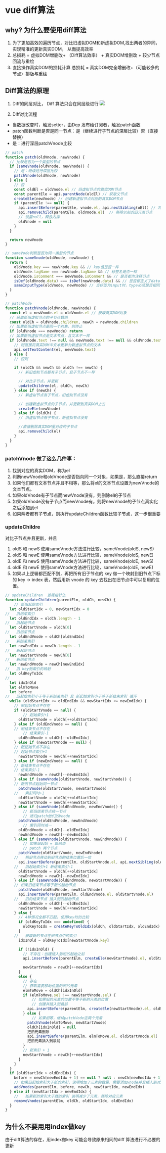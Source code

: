 # vue diff算法


## why? 为什么要使用diff算法

1. 为了更加高效的遍历节点，对比旧虚拟DOM和新虚拟DOM,找出两者的异同，实现精准的更新真实DOM， 从而提高效率
2. 总损耗 = 虚拟DOM增删改+ （Diff算法效率） + 真实DOM增删改 + 较少节点回流与重绘
3. 直接操作真实DOM的损耗计算 总损耗 = 真实DOM完全增删改+（可能较多的节点）排版与重绘

## Diff算法的原理

1. Diff的同层对比， Diff 算法只会在同层级进行
![](2022-04-15-16-36-57.png)

2. Diff对比流程

- 当数据改变时，触发setter，由Dep 发布给订阅者，触发patch函数
- patch函数判断是否是同一节点：是（继续进行子节点的深层比较）否（直接替换）
- 是：进行深层patchVnode比较

``` js 
// patch
function patch(oldVnode, newVnode) {
  // 比较是否为一个类型的节点
  if (sameVnode(oldVnode, newVnode)) {
    // 是：继续进行深层比较
    patchVnode(oldVnode, newVnode)
  } else {
    // 否
    const oldEl = oldVnode.el // 旧虚拟节点的真实DOM节点
    const parentEle = api.parentNode(oldEl) // 获取父节点
    createEle(newVnode) // 创建新虚拟节点对应的真实DOM节点
    if (parentEle !== null) {
      api.insertBefore(parentEle, vnode.el, api.nextSibling(oEl)) // 将新元素添加进父元素
      api.removeChild(parentEle, oldVnode.el)  // 移除以前的旧元素节点
      // 设置null，释放内存
      oldVnode = null
    }
  }

  return newVnode
}
```



``` js
// sameVode判断是否为同一类型的节点
function sameVnode(oldVnode, newVnode) {
  return (
    oldVnode.key === newVnode.key && // key值是否一样
    oldVnode.tagName === newVnode.tagName && // 标签名是否一样
    oldVnode.isComment === newVnode.isComment && // 是否都为注释节点
    isDef(oldVnode.data) === isDef(newVnode.data) && // 是否都定义了data
    sameInputType(oldVnode, newVnode) // 当标签为input时，type必须是否相同
  )
}
```


``` js
// patchVode
function patchVnode(oldVnode, newVnode) {
  const el = newVnode.el = oldVnode.el // 获取真实DOM对象
  // 获取新旧虚拟节点的子节点数组
  const oldCh = oldVnode.children, newCh = newVnode.children
  // 如果新旧虚拟节点是同一个对象，则终止
  if (oldVnode === newVnode) return
  // 如果新旧虚拟节点是文本节点，且文本不一样
  if (oldVnode.text !== null && newVnode.text !== null && oldVnode.text !== newVnode.text) {
    // 则直接将真实DOM中文本更新为新虚拟节点的文本
    api.setTextContent(el, newVnode.text)
  } else {
    // 否则

    if (oldCh && newCh && oldCh !== newCh) {
      // 新旧虚拟节点都有子节点，且子节点不一样

      // 对比子节点，并更新
      updateChildren(el, oldCh, newCh)
    } else if (newCh) {
      // 新虚拟节点有子节点，旧虚拟节点没有

      // 创建新虚拟节点的子节点，并更新到真实DOM上去
      createEle(newVnode)
    } else if (oldCh) {
      // 旧虚拟节点有子节点，新虚拟节点没有

      //直接删除真实DOM里对应的子节点
      api.removeChild(el)
    }
  }
}
```

### patchVnode 做了这么几件事：

1. 找到对应的真实DOM，称为el
2. 判断newVnode和oldVnode是否指向同一个对象，如果是，那么直接return
3. 如果他们都有文本节点并且不相等，那么将el的文本节点设置为newVnode的文本节点。
4. 如果oldVnode有子节点而newVnode没有，则删除el的子节点
5. 如果oldVnode没有子节点而newVnode有，则将newVnode的子节点真实化之后添加到el
6. 如果两者都有子节点，则执行updateChildren函数比较子节点，这一步很重要

### updateChildre

对比子节点并且更新，并且

1. oldS 和 newS 使用sameVnode方法进行比较，sameVnode(oldS, newS)
2. oldS 和 newE 使用sameVnode方法进行比较，sameVnode(oldS, newE)
3. oldE 和 newS 使用sameVnode方法进行比较，sameVnode(oldE, newS)
4. oldE 和 newE 使用sameVnode方法进行比较，sameVnode(oldE, newE)
5. 如果以上逻辑都匹配不到，再把所有旧子节点的 key 做一个映射到旧节点下标的 key -> index 表，然后用新 vnode 的 key 去找出在旧节点中可以复用的位置。


``` js
// updateChildren  首尾指针法
function updateChildren(parentElm, oldCh, newCh) {
    // 新旧起始索引
  let oldStartIdx = 0, newStartIdx = 0
//   旧结束索引
  let oldEndIdx = oldCh.length - 1
//   旧起始节点
  let oldStartVnode = oldCh[0]
//   旧结束节点
  let oldEndVnode = oldCh[oldEndIdx]
//   新结束索引
  let newEndIdx = newCh.length - 1
//   新起始节点
  let newStartVnode = newCh[0]
//   新结束节点
  let newEndVnode = newCh[newEndIdx]
//   旧 key到索引的映射
  let oldKeyToIdx
//   
  let idxInOld
  let elmToMove
  let before
//   旧起始索引小于等于新结束索引 且 新起始索引小于等于新结束索引 循环
  while (oldStartIdx <= oldEndIdx && newStartIdx <= newEndIdx) {
    // 旧起始节点不存在
    if (oldStartVnode == null) {
        // 起始索引+1
      oldStartVnode = oldCh[++oldStartIdx]
    } else if (oldEndVnode == null) {
    // 旧结束节点不存在
        // 结束索引-1
      oldEndVnode = oldCh[--oldEndIdx]
    } else if (newStartVnode == null) {
    // 新起始节点不存在
    // 起始节点索引+1
      newStartVnode = newCh[++newStartIdx]
    } else if (newEndVnode == null) {
    // 新结束节点不存在
    // 结束索引-1
      newEndVnode = newCh[--newEndIdx]
    } else if (sameVnode(oldStartVnode, newStartVnode)) {
    // 新旧节点起始同一节点
      patchVnode(oldStartVnode, newStartVnode)
    //   索引同时+1
      oldStartVnode = oldCh[++oldStartIdx]
      newStartVnode = newCh[++newStartIdx]
    } else if (sameVnode(oldEndVnode, newEndVnode)) {
        // 新旧结束节点统一节点
        // 递归patch他们的Vnode
      patchVnode(oldEndVnode, newEndVnode)
        // 索引同时减一
      oldEndVnode = oldCh[--oldEndIdx]
      newEndVnode = newCh[--newEndIdx]
    } else if (sameVnode(oldStartVnode, newEndVnode)) {
        // 如果旧起始 = 新结束
        // patch 两个节点
      patchVnode(oldStartVnode, newEndVnode)
    //   把旧节点移动到旧节点的结束位置后一位
      api.insertBefore(parentElm, oldStartVnode.el, api.nextSibling(oldEndVnode.el))
    //   旧起始索引+1 新结束索引-1
      oldStartVnode = oldCh[++oldStartIdx]
      newEndVnode = newCh[--newEndIdx]
    } else if (sameVnode(oldEndVnode, newStartVnode)) {
    // 如果旧结束节点等于新的起始节点
      patchVnode(oldEndVnode, newStartVnode)
      api.insertBefore(parentElm, oldEndVnode.el, oldStartVnode.el)
    //   旧的结束节点 插入到旧起始节点
      oldEndVnode = oldCh[--oldEndIdx]
      newStartVnode = newCh[++newStartIdx]
    } else {
      // 4种情况全都不匹配，使用key时的比较
      if (oldKeyToIdx === undefined) {
        oldKeyToIdx = createKeyToOldIdx(oldCh, oldStartIdx, oldEndIdx) // 有key生成index表
      }
    //   获取新的节点在旧节点中的索引
      idxInOld = oldKeyToIdx[newStartVnode.key]

      if (!idxInOld) {
        // 不存在：创建插入到旧的起始之前
        api.insertBefore(parentElm, createEle(newStartVnode).el, oldStartVnode.el)

        newStartVnode = newCh[++newStartIdx]
      }
      else {
        // 存在
        // 获取需要移动位置的旧的元素
        elmToMove = oldCh[idxInOld]
        if (elmToMove.sel !== newStartVnode.sel) {
            // 如果旧的元素的位置不等于新的元素的位置
            // 创建并插入到最前
          api.insertBefore(parentElm, createEle(newStartVnode).el, oldStartVnode.el)
        } else {
            // 如果相等，继续patchVode这两个元素
          patchVnode(elmToMove, newStartVnode) 
          oldCh[idxInOld] = null
          把旧元素删除
          api.insertBefore(parentElm, elmToMove.el, oldStartVnode.el)
          把旧元素插入到最前
        }
        // 新索引 + 1
        newStartVnode = newCh[++newStartIdx]
      }
    }
  }
  if (oldStartIdx > oldEndIdx) {
    before = newCh[newEndIdx + 1] == null ? null : newCh[newEndIdx + 1].el
    // 如果旧起始索引大于新的索引，说明增加了元素的数量，需要添加vnode并且插入到对应位置
    addVnodes(parentElm, before, newCh, newStartIdx, newEndIdx)
  } else if (newStartIdx > newEndIdx) {
    //   如果新的索引大于就的索引 说明减少了元素，移除对应元素
    removeVnodes(parentElm, oldCh, oldStartIdx, oldEndIdx)
  }
}
```


## 为什么不要用用index做key

由于diff算法的存在，用index做key 可能会导致原来相同的diff 算法进行不必要的更新








